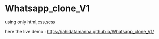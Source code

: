 # Whatsapp_clone_V1
using only html,css,scss


here the live demo : https://jahidatamanna.github.io/Whatsapp_clone_V1/
